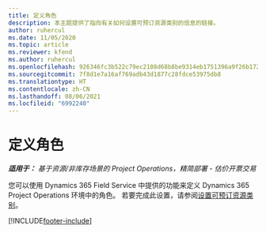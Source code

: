 ```yaml
---
title: 定义角色
description: 本主题提供了指向有关如何设置可预订资源类别的信息的链接。
author: ruhercul
ms.date: 11/05/2020
ms.topic: article
ms.reviewer: kfend
ms.author: ruhercul
ms.openlocfilehash: 926346fc3b522c79ec2108d68b8be9314eb1751396a9f26b172f01bad87f5f40
ms.sourcegitcommit: 7f8d1e7a16af769adb43d1877c28fdce53975db8
ms.translationtype: HT
ms.contentlocale: zh-CN
ms.lasthandoff: 08/06/2021
ms.locfileid: "6992240"
---
```

# <a name="define-roles"></a>定义角色

_**适用于：** 基于资源/非库存场景的 Project Operations，精简部署 - 估价开票交易_

您可以使用 Dynamics 365 Field Service 中提供的功能来定义 Dynamics 365 Project Operations 环境中的角色。 若要完成此设置，请参阅[设置可预订资源类别](/dynamics365/field-service/set-up-bookable-resource-categories)。


[!INCLUDE[footer-include](../includes/footer-banner.md)]